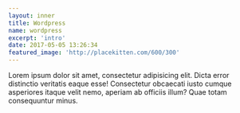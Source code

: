 ```yaml
---
layout: inner
title: Wordpress
name: wordpress
excerpt: 'intro'
date: 2017-05-05 13:26:34
featured_image: 'http://placekitten.com/600/300'
---
```


Lorem ipsum dolor sit amet, consectetur adipisicing elit. Dicta error distinctio veritatis eaque esse! Consectetur obcaecati iusto cumque asperiores itaque velit nemo, aperiam ab officiis illum? Quae totam consequuntur minus.